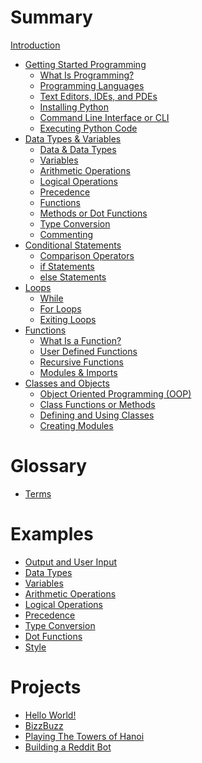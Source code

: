 # Summary

[Introduction](./introduction.md)
- [Getting Started Programming]()
	- [What Is Programming?](./started/what.md)
	- [Programming Languages](./started/langs.md)
	- [Text Editors, IDEs, and PDEs](./started/ide.md)
	- [Installing Python](./started/install_py.md)
	- [Command Line Interface or CLI](./started/cli.md)
	- [Executing Python Code](./started/run.md)
- [Data Types & Variables]()
	- [Data & Data Types](./data/data.md)
	- [Variables](./data/vars.md)
	- [Arithmetic Operations](./data/arithmetic.md)
	- [Logical Operations](./data/logic.md)
	- [Precedence](./data/precedence.md)
	- [Functions](./data/func.md)
	- [Methods or Dot Functions](./data/dot.md)
	- [Type Conversion](./data/conversion.md)
	- [Commenting](./data/comments.md)
- [Conditional Statements]()
	- [Comparison Operators](./conditional/operators.md)
	- [if Statements](./conditional/if.md)
	- [else Statements](./conditional/else.md)
- [Loops]()
	- [While](./loops/while.md)
	- [For Loops](./loops/for.md)
	- [Exiting Loops](./loops/exits.md)
- [Functions]()
	- [What Is a Function?](./func/func)
	- [User Defined Functions](./func/user.md)
	- [Recursive Functions](./func/recursion.md)
	- [Modules & Imports](./func/modules.md)
- [Classes and Objects]()
	- [Object Oriented Programming (OOP)](./oop/oop.md)
	- [Class Functions or Methods](./oop/meth.md)
	- [Defining and Using Classes](./oop/class.md)
	- [Creating Modules](./oop/mod.md)
# Glossary
- [Terms](./glossary/terms.md)
# Examples
- [Output and User Input](./ex/out.md)
- [Data Types](./ex/types.md)
- [Variables](./ex/vars.md)
- [Arithmetic Operations](./ex/arithmetic.md)
- [Logical Operations](./ex/logic.md)
- [Precedence](./ex/precedence.md)
- [Type Conversion](./ex/cast.md)
- [Dot Functions](./ex/dot.md)
- [Style](./ex/style.md)

# Projects

- [Hello World!](./hello/README.md)
- [BizzBuzz](./bizzbuzz/README.md)
- [Playing The Towers of Hanoi](./tower/README.md)
- [Building a Reddit Bot](./bot/README.md)

